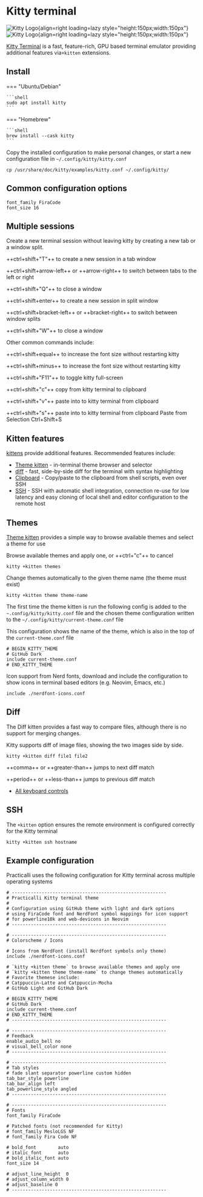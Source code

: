 # Kitty terminal

![Kitty Logo](https://raw.githubusercontent.com/practicalli/graphic-design/live/icons/kitty-light.png#only-dark){align=right loading=lazy style="height:150px;width:150px"}
![Kitty Logo](https://raw.githubusercontent.com/practicalli/graphic-design/live/icons/kitty-dark.png#only-light){align=right loading=lazy style="height:150px;width:150px"}

[Kitty Terminal](https://sw.kovidgoyal.net/kitty/) is a fast, feature-rich, GPU based terminal emulator providing additional features via`+kitten` extensions.

## Install


=== "Ubuntu/Debian"

    ```shell
    sudo apt install kitty
    ```

=== "Homebrew"

    ```shell
    brew install --cask kitty
    ```

Copy the installed configuration to make personal changes, or start a new configuration file in `~/.config/kitty/kitty.conf`

```shell
cp /usr/share/doc/kitty/examples/kitty.conf ~/.config/kitty/
```


## Common configuration options

```shell
font_family FiraCode
font_size 16
```


## Multiple sessions

Create a new terminal session without leaving kitty by creating a new tab or a window split.

++ctrl+shift+"T"++ to create a new session in a tab window

++ctrl+shift+arrow-left++ or ++arrow-right++ to switch between tabs to the left or right

++ctrl+shift+"Q"++ to close a window

++ctrl+shift+enter++ to create a new session in split window

++ctrl+shift+bracket-left++ or ++bracket-right++ to switch between window splits

++ctrl+shift+"W"++ to close a window


Other common commands include:

++ctrl+shift+equal++ to increase the font size without restarting kitty

++ctrl+shift+minus++ to increase the font size without restarting kitty

++ctrl+shift+"F11"++ to toggle kitty full-screen

++ctrl+shift+"c"++ copy from kitty terminal to clipboard

++ctrl+shift+"v"++ paste into to kitty terminal from clipboard

++ctrl+shift+"s"++ paste into to kitty terminal from clipboard
Paste from Selection	Ctrl+Shift+S


## Kitten features

[kittens](https://sw.kovidgoyal.net/kitty/kittens_intro/) provide additional features.  Recommended features include:

* [Theme kitten](https://sw.kovidgoyal.net/kitty/kittens/themes/) - in-terminal theme browser and selector
* [diff](https://sw.kovidgoyal.net/kitty/kittens/diff/) - fast, side-by-side diff for the terminal with syntax highlighting
* [Clipboard](https://sw.kovidgoyal.net/kitty/kittens/clipboard/) - Copy/paste to the clipboard from shell scripts, even over SSH
* [SSH](https://sw.kovidgoyal.net/kitty/kittens/ssh/) - SSH with automatic shell integration, connection re-use for low latency and easy cloning of local shell and editor configuration to the remote host


## Themes

[Theme kitten](https://sw.kovidgoyal.net/kitty/kittens/themes/) provides a simple way to browse available themes and select a theme for use

Browse available themes and apply one, or ++ctrl+"c"++ to cancel

```shell
kitty +kitten themes
```

Change themes automatically to the given theme name (the theme must exist)

```shell
kitty +kitten theme theme-name
```

The first time the theme kitten is run the following config is added to the `~.config/kitty/kitty.conf` file and the chosen theme configuration written to the  `~/.config/kitty/current-theme.conf` file

This configuration shows the name of the theme, which is also in the top of the `current-theme.conf` file

```shell
# BEGIN_KITTY_THEME
# GitHub Dark
include current-theme.conf
# END_KITTY_THEME
```

Icon support from Nerd fonts, download and include the configuration to show icons in terminal based editors (e.g. Neovim, Emacs, etc.)


```shell
include ./nerdfont-icons.conf
```




## Diff

The Diff kitten provides a fast way to compare files, although there is no support for merging changes.

Kitty supports diff of image files, showing the two images side by side.

```shell
kitty +kitten diff file1 file2
```

++comma++ or ++greater-than++ jumps to next diff match

++period++ or ++less-than++  jumps to previous diff match


* [All keyboard controls](https://sw.kovidgoyal.net/kitty/kittens/diff/#keyboard-controls)



## SSH

The `+kitten` option ensures the remote environment is configured correctly for the Kitty terminal

```shell
kitty +kitten ssh hostname
```


## Example configuration

Practicalli uses the following configuration for Kitty terminal across multiple operating systems

```shell title="~/.config/kitty/kitty.conf"
# ---------------------------------------------------------
# Practicalli Kitty terminal theme
#
# Configuration using GitHub theme with light and dark options
# using FiraCode font and NerdFont symbol mappings for icon support
# for powerline10k and web-devicons in Neovim
# ---------------------------------------------------------

# ---------------------------------------------------------
# Colorscheme / Icons

# Icons from NerdFont (install Nerdfont symbols only theme)
include ./nerdfont-icons.conf

# `kitty +kitten theme` to browse available themes and apply one
# `kitty +kitten theme theme-name` to change themes automatically
# Favorite themese include:
# Catppuccin-Latte and Catppuccin-Mocha
# GitHub Light and GitHub Dark

# BEGIN_KITTY_THEME
# GitHub Dark
include current-theme.conf
# END_KITTY_THEME
# ---------------------------------------------------------

# ---------------------------------------------------------
# Feedback
enable_audio_bell no
# visual_bell_color none
# ---------------------------------------------------------

# ---------------------------------------------------------
# Tab styles
# fade slant separator powerline custom hidden
tab_bar_style powerline
tab_bar_align left
tab_powerline_style angled
# ---------------------------------------------------------

# ---------------------------------------------------------
# Fonts
font_family FiraCode

# Patched fonts (not recommended for Kitty)
# font_family MesloLGS NF
# font_family Fira Code NF

# bold_font        auto
# italic_font      auto
# bold_italic_font auto
font_size 14

# adjust_line_height  0
# adjust_column_width 0
# adjust_baseline 0
# ---------------------------------------------------------
```



